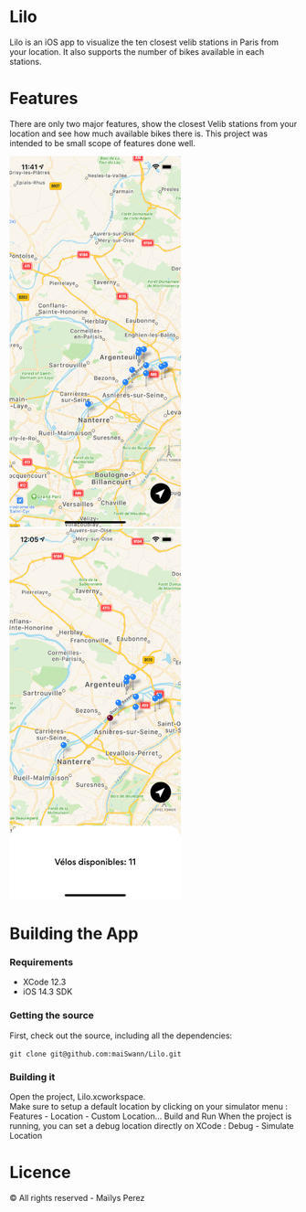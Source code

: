 # Lilo

Lilo is an iOS app to visualize the ten closest velib stations in Paris from your location. It also supports the number of bikes available in each stations.

# Features

There are only two major features, show the closest Velib stations from your location and see how much available bikes there is. This project was intended to be small scope of features done well.

<img src="feature-1.png" width="300"> <img src="feature-2.png" width="300">

# Building the App

### Requirements

- XCode 12.3
- iOS 14.3 SDK

### Getting the source

First, check out the source, including all the dependencies:

`git clone git@github.com:maiSwann/Lilo.git`

### Building it

Open the project, Lilo.xcworkspace.<br>
Make sure to setup a default location by clicking on your simulator menu : Features - Location - Custom Location...
Build and Run
When the project is running, you can set a debug location directly on XCode : Debug - Simulate Location

# Licence

© All rights reserved - Maïlys Perez

